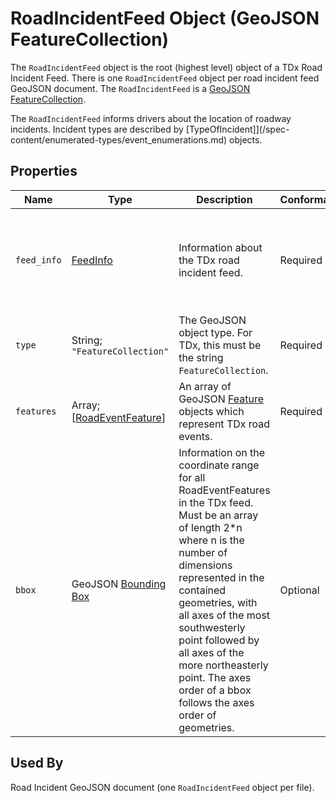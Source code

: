 # RoadIncidentFeed Object (GeoJSON FeatureCollection)
The `RoadIncidentFeed` object is the root (highest level) object of a TDx Road Incident Feed. There is one `RoadIncidentFeed` object per road incident feed GeoJSON document. The `RoadIncidentFeed` is a [GeoJSON FeatureCollection](https://tools.ietf.org/html/rfc7946#section-3.3).

The `RoadIncidentFeed` informs drivers about the location of roadway incidents. Incident types are described by [TypeOfIncident]](/spec-content/enumerated-types/event_enumerations.md) objects.

## Properties
Name | Type | Description | Conformance | Notes
--- | --- | --- | --- | ---
`feed_info` | [FeedInfo](/spec-content/objects/FeedInfo.md) | Information about the TDx road incident feed. | Required | This is a TDx-specific [foreign member](https://tools.ietf.org/html/rfc7946#section-6.1) and is not part of the GeoJSON specification.
`type` | String; `"FeatureCollection"` | The GeoJSON object type. For TDx, this must be the string `FeatureCollection`. | Required | This is a GeoJSON property.
`features` | Array; \[[RoadEventFeature](/spec-content/objects/RoadEventFeature.md)\] | An array of GeoJSON [Feature](https://tools.ietf.org/html/rfc7946#section-3.2) objects which represent TDx road events. | Required |
`bbox` | GeoJSON [Bounding Box](https://tools.ietf.org/html/rfc7946#section-5) | Information on the coordinate range for all RoadEventFeatures in the TDx feed. Must be an array of length 2*n where n is the number of dimensions represented in the contained geometries, with all axes of the most southwesterly point followed by all axes of the more northeasterly point.  The axes order of a bbox follows the axes order of geometries. | Optional | This is a GeoJSON property.

## Used By
Road Incident GeoJSON document (one `RoadIncidentFeed` object per file).
